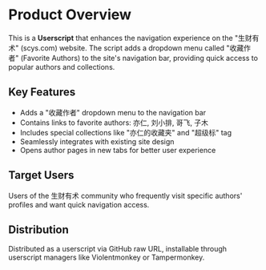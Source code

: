 # Product Overview

This is a **Userscript** that enhances the navigation experience on the "生财有术" (scys.com) website. The script adds a dropdown menu called "收藏作者" (Favorite Authors) to the site's navigation bar, providing quick access to popular authors and collections.

## Key Features

- Adds a "收藏作者" dropdown menu to the navigation bar
- Contains links to favorite authors: 亦仁, 刘小排, 哥飞, 子木
- Includes special collections like "亦仁的收藏夹" and "超级标" tag
- Seamlessly integrates with existing site design
- Opens author pages in new tabs for better user experience

## Target Users

Users of the 生财有术 community who frequently visit specific authors' profiles and want quick navigation access.

## Distribution

Distributed as a userscript via GitHub raw URL, installable through userscript managers like Violentmonkey or Tampermonkey.